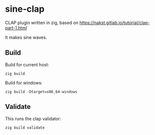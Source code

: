 # sine-clap

CLAP plugin written in zig, based on https://nakst.gitlab.io/tutorial/clap-part-1.html

It makes sine waves.

## Build

Build for current host:
```
zig build
```

Build for windows:
```
zig build -Dtarget=x86_64-windows
```

## Validate

This runs the clap validator:

```
zig build validate
```
